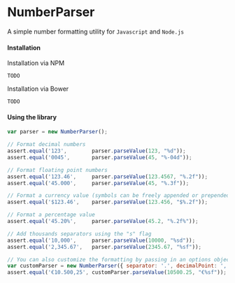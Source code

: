 # NumberParser
A simple number formatting utility for `Javascript` and `Node.js`

#### Installation

Installation via NPM

```
TODO
```

Installation via Bower

```
TODO
```

#### Using the library

```js
var parser = new NumberParser();

// Format decimal numbers
assert.equal('123',        parser.parseValue(123, "%d"));
assert.equal('0045',       parser.parseValue(45, "%-04d"));

// Format floating point numbers
assert.equal('123.46',     parser.parseValue(123.4567, "%.2f"));
assert.equal('45.000',     parser.parseValue(45, "%.3f"));

// Format a currency value (symbols can be freely appended or prepended to the format)
assert.equal('$123.46',    parser.parseValue(123.456, "$%.2f"));

// Format a percentage value
assert.equal('45.20%',     parser.parseValue(45.2, "%.2f%"));

// Add thousands separators using the "s" flag
assert.equal('10,000',     parser.parseValue(10000, "%sd"));
assert.equal('2,345.67',   parser.parseValue(2345.67, "%sf"));

// You can also customize the formatting by passing in an options object
var customParser = new NumberParser({ separator: '.', decimalPoint: ',' });
assert.equal('€10.500,25', customParser.parseValue(10500.25, "€%sf"));
```

